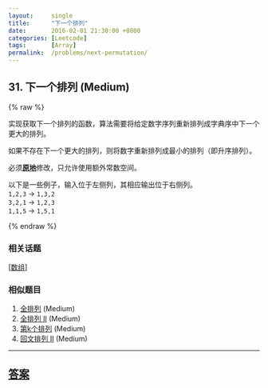 ```yaml
---
layout:     single
title:      "下一个排列"
date:       2016-02-01 21:30:00 +0800
categories: [Leetcode]
tags:       [Array]
permalink:  /problems/next-permutation/
---
```


## 31. 下一个排列 (Medium)

{% raw %}

<p>实现获取下一个排列的函数，算法需要将给定数字序列重新排列成字典序中下一个更大的排列。</p>

<p>如果不存在下一个更大的排列，则将数字重新排列成最小的排列（即升序排列）。</p>

<p>必须<strong><a href="https://baike.baidu.com/item/%E5%8E%9F%E5%9C%B0%E7%AE%97%E6%B3%95" target="_blank">原地</a></strong>修改，只允许使用额外常数空间。</p>

<p>以下是一些例子，输入位于左侧列，其相应输出位于右侧列。<br>
<code>1,2,3</code> &rarr; <code>1,3,2</code><br>
<code>3,2,1</code> &rarr; <code>1,2,3</code><br>
<code>1,1,5</code> &rarr; <code>1,5,1</code></p>

{% endraw %}

### 相关话题
  [[数组](https://github.com/openset/leetcode/tree/master/tag/array/README.md)]

### 相似题目
  1. [全排列](/problems/permutations) (Medium)
  1. [全排列 II](/problems/permutations-ii) (Medium)
  1. [第k个排列](/problems/permutation-sequence) (Medium)
  1. [回文排列 II](/problems/palindrome-permutation-ii) (Medium)

---

## [答案](https://github.com/openset/leetcode/tree/master/problems/next-permutation)
